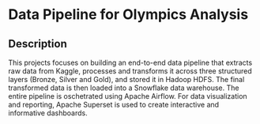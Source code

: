 # Data Pipeline for Olympics Analysis
## Description
This projects focuses on building an end-to-end data pipeline that extracts raw data from Kaggle, processes and transforms it across three structured layers (Bronze, Silver and Gold), and stored it in Hadoop HDFS. The final transformed data is then loaded into a Snowflake data warehouse. The entire pipeline is oschetrated using Apache Airflow. For data visualization and reporting, Apache Superset is used to create interactive and informative dashboards.
